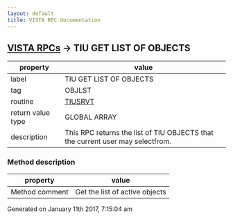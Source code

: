 ```yaml
---
layout: default
title: VISTA RPC documentation
---
```




## [VISTA RPCs](TableOfContent.md) &#8594; TIU GET LIST OF OBJECTS 

 property | value 
--- | --- 
 label | TIU GET LIST OF OBJECTS
 tag | OBJLST
 routine | [TIUSRVT](http://code.osehra.org/dox/Routine_TIUSRVT_source.html)
 return value type | GLOBAL ARRAY
 description | This RPC returns the list of TIU OBJECTS that the current user may selectfrom.


### Method description

 property | value 
--- | --- 
 Method comment | Get the list of active objects




 Generated on January 11th 2017, 7:15:04 am